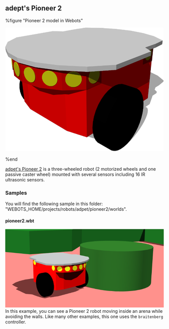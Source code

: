 ## adept's Pioneer 2

%figure "Pioneer 2 model in Webots"

![model.png](images/robots/pioneer2/model.png)

%end

[adpet's Pioneer 2](https://www.adept.com/) is a three-wheeled robot (2 motorized wheels and one passive caster wheel) mounted with several sensors including 16 IR ultrasonic sensors.

### Samples

You will find the following sample in this folder: "WEBOTS\_HOME/projects/robots/adpet/pioneer2/worlds".

#### pioneer2.wbt

![pioneer2.wbt.png](images/robots/pioneer2/pioneer2.wbt.png) In this example, you can see a Pioneer 2 robot moving inside an arena while avoiding the walls.
Like many other examples, this one uses the `braitenberg` controller.
